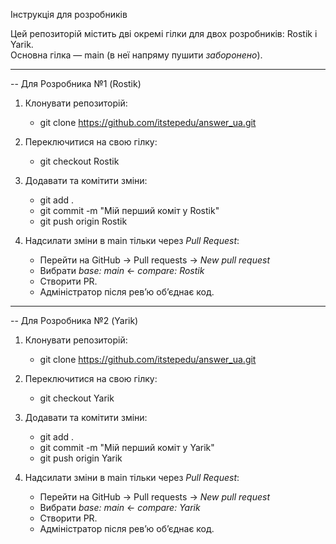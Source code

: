 Інструкція для розробників

Цей репозиторій містить дві окремі гілки для двох розробників: Rostik і Yarik.  
Основна гілка — main (в неї напряму пушити *заборонено*).  
___________________________________________________________________________________


 -- Для Розробника №1 (Rostik)

1. Клонувати репозиторій:
   - git clone https://github.com/itstepedu/answer_ua.git
      
2. Переключитися на свою гілку:
   - git checkout Rostik

3. Додавати та комітити зміни:
   - git add .
   - git commit -m "Мій перший коміт у Rostik"
   - git push origin Rostik

4. Надсилати зміни в main тільки через *Pull Request*:

   - Перейти на GitHub → Pull requests → *New pull request*  
   - Вибрати *base: main* ← *compare: Rostik*  
   - Створити PR.  
   - Адміністратор після рев’ю об’єднає код.
______________________________________________________________________


-- Для Розробника №2 (Yarik)

1. Клонувати репозиторій:
   - git clone https://github.com/itstepedu/answer_ua.git
      
2. Переключитися на свою гілку:
   - git checkout Yarik

3. Додавати та комітити зміни:
   - git add .
   - git commit -m "Мій перший коміт у Yarik"
   - git push origin Yarik

4. Надсилати зміни в main тільки через *Pull Request*:

   - Перейти на GitHub → Pull requests → *New pull request*  
   - Вибрати *base: main* ← *compare: Yarik*  
   - Створити PR.  
   - Адміністратор після рев’ю об’єднає код.

